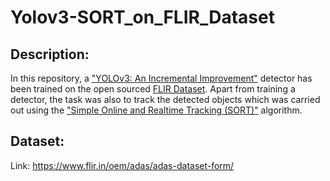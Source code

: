 # Yolov3-SORT_on_FLIR_Dataset

## Description:
In this repository, a <a href = "https://pjreddie.com/media/files/papers/YOLOv3.pdf">"YOLOv3: An Incremental Improvement"</a> detector has been trained on the open sourced <a href = "https://www.flir.in/oem/adas/adas-dataset-form/">FLIR Dataset</a>. Apart from training a detector, the task was also to track the detected objects which was carried out using the <a href = "https://arxiv.org/pdf/1602.00763.pdf">"Simple Online and Realtime Tracking (SORT)"</a> algorithm. 

## Dataset:
Link: https://www.flir.in/oem/adas/adas-dataset-form/
